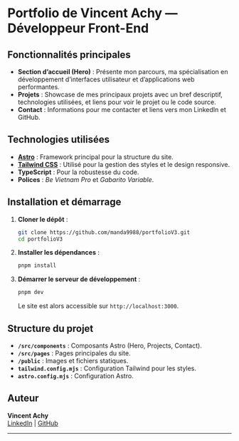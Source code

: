 # Portfolio de Vincent Achy — Développeur Front-End

## Fonctionnalités principales

- **Section d’accueil (Hero)** : Présente mon parcours, ma spécialisation en développement d’interfaces utilisateur et d’applications web performantes.
- **Projets** : Showcase de mes principaux projets avec un bref descriptif, technologies utilisées, et liens pour voir le projet ou le code source.
- **Contact** : Informations pour me contacter et liens vers mon LinkedIn et GitHub.

## Technologies utilisées

- **[Astro](https://astro.build/)** : Framework principal pour la structure du site.
- **[Tailwind CSS](https://tailwindcss.com/)** : Utilisé pour la gestion des styles et le design responsive.
- **TypeScript** : Pour la robustesse du code.
- **Polices** : _Be Vietnam Pro_ et _Gabarito Variable_.

## Installation et démarrage

1. **Cloner le dépôt** :

   ```bash
   git clone https://github.com/manda9988/portfolioV3.git
   cd portfolioV3
   ```

2. **Installer les dépendances** :

   ```bash
   pnpm install
   ```

3. **Démarrer le serveur de développement** :
   ```bash
   pnpm dev
   ```
   Le site est alors accessible sur `http://localhost:3000`.

## Structure du projet

- **`/src/components`** : Composants Astro (Hero, Projects, Contact).
- **`/src/pages`** : Pages principales du site.
- **`/public`** : Images et fichiers statiques.
- **`tailwind.config.mjs`** : Configuration Tailwind pour les styles.
- **`astro.config.mjs`** : Configuration Astro.

## Auteur

**Vincent Achy**  
[LinkedIn](https://www.linkedin.com/in/vincent-achy-1704421a9/) | [GitHub](https://github.com/manda9988)

---
